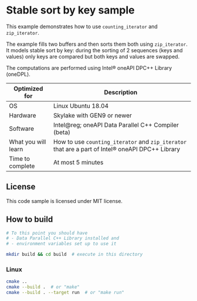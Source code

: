 # Stable sort by key sample

This example demonstrates how to use `counting_iterator` and `zip_iterator`.

The example fills two buffers and then sorts them both using `zip_iterator`.
It models stable sort by key: during the sorting of 2 sequences (keys and values) only keys are compared but both keys and values are swapped.

The computations are performed using Intel® oneAPI DPC++ Library (oneDPL).

| Optimized for                   | Description                                                                        |
|---------------------------------|------------------------------------------------------------------------------------|
| OS                              | Linux Ubuntu 18.04                                                                 |
| Hardware                        | Skylake with GEN9 or newer                                                         |
| Software                        | Intel@reg; oneAPI Data Parallel C++ Compiler (beta)                                                |
| What you will learn             | How to use `counting_iterator` and `zip_iterator` that are a part of Intel&reg; oneAPI DPC++ Library |
| Time to complete                | At most 5 minutes                                                                  |

## License

This code sample is licensed under MIT license.

## How to build

```bash
# To this point you should have
# - Data Parallel C++ Library installed and
# - environment variables set up to use it

mkdir build && cd build  # execute in this directory

```

### Linux

```bash
cmake ..
cmake --build .  # or "make"
cmake --build . --target run  # or "make run"
```
